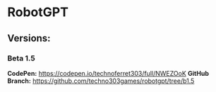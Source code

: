 # RobotGPT
## Versions:
### Beta 1.5
**CodePen:** https://codepen.io/technoferret303/full/NWEZOoK
**GitHub Branch:** https://github.com/techno303games/robotgpt/tree/b1.5

